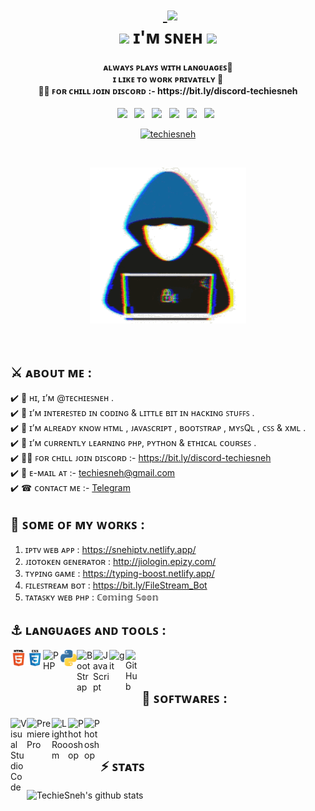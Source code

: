 <!-- Copyrights Techie Sneh  -->

<h1 align="center">&nbsp;<a href="http://techiesneh.rf.gd"> <img src="https://raw.githubusercontent.com/techiesneh/techiesneh/main/techies.png" width="48px"> </a> <br><img src="https://raw.githubusercontent.com/techiesneh/techiesneh/main/575a20918d349a354cc636a0d49b35a0.gif" width="40px"> ɪ'ᴍ ꜱɴᴇʜ <img src="https://raw.githubusercontent.com/techiesneh/techiesneh/main/tenor.gif" width="40px"> </h1> 

<h4 align="center">ᴀʟᴡᴀʏꜱ ᴘʟᴀʏꜱ ᴡɪᴛʜ ʟᴀɴɢᴜᴀɢᴇꜱ🐍 <br> ɪ ʟɪᴋᴇ ᴛᴏ ᴡᴏʀᴋ ᴘʀɪᴠᴀᴛᴇʟʏ 🔏 <br> 🤹‍♂️ ꜰᴏʀ ᴄʜɪʟʟ ᴊᴏɪɴ ᴅɪꜱᴄᴏʀᴅ :- https://bit.ly/discord-techiesneh <br></h4>

<p align='center'> 
<a href="https://codepen.io/techiesneh"><img height="25" src="https://img.shields.io/badge/codepen-green.svg?&style=for-the-badge&logo=codepen&logoColor=white"></a>&nbsp;&nbsp;
<a href="https://twitter.com/techiesneh"><img height="25" src="https://img.shields.io/badge/twitter-%231DA1F2.svg?&style=for-the-badge&logo=twitter&logoColor=white"></a>&nbsp;&nbsp;
<a href="https://techiesneh.rf.gd"><img height="25" src="https://img.shields.io/badge/Website-%23354230.svg?&style=for-the-badge&logo=medium&logoColor=white"></a>&nbsp;&nbsp;
<a href="https://instagram.com/techiesneh"><img height="25" src="https://img.shields.io/badge/instagram-%23E4405F.svg?&style=for-the-badge&logo=instagram&logoColor=white"></a>&nbsp;&nbsp;
<a href="https://www.hackerrank.com/techiesneh"><img height="25" src="https://img.shields.io/badge/hackerrank-%23ffffff.svg?&style=for-the-badge&logo=hackerrank&logoColor=green"></a>&nbsp;&nbsp;   
<a href="https://discord.gg/m69qZNQ2w6"><img height="25" src="https://img.shields.io/badge/join discord-%23ffffff.svg?&style=for-the-badge&logo=discord&logoColor=blue"></a>&nbsp;&nbsp; 
</p>


<p align="center"> <a href="https://github.com/techiesneh/"><img width="170px" height="24" src="https://komarev.com/ghpvc/?username=techiesneh&label=PROFILE%20VISITORS&color=blueviolet&style=flat-square" alt="techiesneh" /></a> </p><br>

<p align="center"><a href="https://t.me/techiesneh"><img src="techiesneh.gif" alt="Hello" /></a></p><br>

## ⚔️ ᴀʙᴏᴜᴛ ᴍᴇ : <br>

✔️ 👋 ʜɪ, ɪ’ᴍ @ᴛᴇᴄʜɪᴇꜱɴᴇʜ .<br>
✔️ 👀 ɪ’ᴍ ɪɴᴛᴇʀᴇꜱᴛᴇᴅ ɪɴ ᴄᴏᴅɪɴɢ & ʟɪᴛᴛʟᴇ ʙɪᴛ ɪɴ ʜᴀᴄᴋɪɴɢ ꜱᴛᴜꜰꜰꜱ .<br>
✔️ 🤠 ɪ’ᴍ ᴀʟʀᴇᴀᴅʏ ᴋɴᴏᴡ ʜᴛᴍʟ , ᴊᴀᴠᴀꜱᴄʀɪᴘᴛ , ʙᴏᴏᴛꜱᴛʀᴀᴘ , ᴍʏꜱQʟ , ᴄꜱꜱ & xᴍʟ . <br>
✔️ 📝 ɪ’ᴍ ᴄᴜʀʀᴇɴᴛʟʏ ʟᴇᴀʀɴɪɴɢ ᴘʜᴘ, ᴘʏᴛʜᴏɴ & ᴇᴛʜɪᴄᴀʟ ᴄᴏᴜʀꜱᴇꜱ .<br>
✔️ 🤹‍♂️ ꜰᴏʀ ᴄʜɪʟʟ ᴊᴏɪɴ ᴅɪꜱᴄᴏʀᴅ :- https://bit.ly/discord-techiesneh <br>
✔️ 📧 ᴇ-ᴍᴀɪʟ ᴀᴛ :- techiesneh@gmail.com <br>
✔️ ☎ ᴄᴏɴᴛᴀᴄᴛ ᴍᴇ :- <a href="https://t.me/techiesneh">Telegram</a><br>

## 📓 ꜱᴏᴍᴇ ᴏꜰ ᴍʏ ᴡᴏʀᴋꜱ :

1. ɪᴘᴛᴠ ᴡᴇʙ ᴀᴘᴘ : https://snehiptv.netlify.app/  <br />
2. ᴊɪᴏᴛᴏᴋᴇɴ ɢᴇɴᴇʀᴀᴛᴏʀ : http://jiologin.epizy.com/ <br />
3. ᴛʏᴘɪɴɢ ɢᴀᴍᴇ : https://typing-boost.netlify.app/ <br />
4. ꜰɪʟᴇꜱᴛʀᴇᴀᴍ ʙᴏᴛ : https://bit.ly/FileStream_Bot <br />
5. ᴛᴀᴛᴀꜱᴋʏ ᴡᴇʙ ᴘʜᴘ : ℂ𝕠𝕞𝕚𝕟𝕘 𝕊𝕠𝕠𝕟 <br>

## ⚓ ʟᴀɴɢᴜᴀɢᴇꜱ ᴀɴᴅ ᴛᴏᴏʟꜱ :

<a href="https://www.w3.org/html/" target="_blank"><img align="left" alt="HTML5" width="26px" src="https://raw.githubusercontent.com/github/explore/80688e429a7d4ef2fca1e82350fe8e3517d3494d/topics/html/html.png" /></a>

<a href="https://www.w3schools.com/css/" target="_blank"><img align="left" alt="CSS3" width="26px" src="https://raw.githubusercontent.com/github/explore/80688e429a7d4ef2fca1e82350fe8e3517d3494d/topics/css/css.png" /></a>

<a href="https://www.w3schools.com/php/" target="_blank"><img align="left" alt="PHP" width="28px" src="https://i.dlpng.com/static/png/5419450-php-image-png-98-images-in-collection-page-2-php-png-270_200_preview.png" /></a>

<a href="https://www.w3schools.com/python/" target="_blank"> <img align="left" alt="Python" width="26px" src="https://github.com/Aakarsh-B/trying-repos/blob/master/python-5.svg?raw=true"/> </a>

<a href="https://www.w3schools.com/bootstrap/" target="_blank"> <img align="left" alt="BootStrap" width="26px" src="https://brandslogos.com/wp-content/uploads/images/large/bootstrap-logo.png"/> </a>

<a href="https://www.w3schools.com/js/" target="_blank"> <img align="left" alt="JavaScript" width="26px" src="https://upload.wikimedia.org/wikipedia/commons/6/6a/JavaScript-logo.png"/> </a>

<a href="https://git-scm.com/" target="_blank"> <img align="left" alt="git" width="26px" src="https://www.vectorlogo.zone/logos/git-scm/git-scm-icon.svg"/> </a>
<img align="left" alt="GitHub" width="26px" src="https://cdn4.iconfinder.com/data/icons/iconsimple-logotypes/512/github-512.png" />
<br />
<br />

## 🧬 ꜱᴏꜰᴛᴡᴀʀᴇꜱ :

<img align="left" alt="Visual Studio Code" width="26px" src="https://seeklogo.com/images/V/visual-studio-code-logo-284BC24C39-seeklogo.com.png" />
<a href="https://www.adobe.com/in/" target="_blank"> <img align="left" alt="Premiere Pro" width="40px" src="https://download.logo.wine/logo/Adobe_Premiere_Pro/Adobe_Premiere_Pro-Logo.wine.png"/> </a> 
<a href="https://www.adobe.com/in/" target="_blank"> <img align="left" alt="LightRoom" width="26px" src="https://upload.wikimedia.org/wikipedia/commons/thumb/b/b6/Adobe_Photoshop_Lightroom_CC_logo.svg/2101px-Adobe_Photoshop_Lightroom_CC_logo.svg.png"/> </a> 
<a href="https://www.photoshop.com/en" target="_blank"> <img align="left" alt="Photoshop" width="26px" src="https://cdn.freelogovectors.net/wp-content/uploads/2020/07/adobe-photoshop-logo.png"/> </a>
<a href="https://www.blender.org" target="_blank"> <img align="left" alt="Photoshop" width="26px" src="https://download.blender.org/branding/community/blender_community_badge_orange.png"/> </a>


<br />
<br />


## ⚡️ ꜱᴛᴀᴛꜱ 

![TechieSneh's github stats](https://github-stats-alpha.vercel.app/api/?username=techiesneh)
